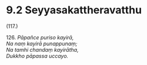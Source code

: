 

# 9.2 Seyyasakattheravatthu



(117.)

126\. _Pāpañce puriso kayirā,_  
_Na naṃ kayirā punappunaṃ;_  
_Na tamhi chandaṃ kayirātha,_  
_Dukkho pāpassa uccayo._  




